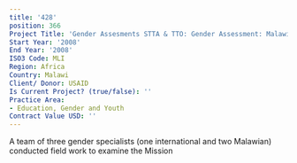 ```yaml
---
title: '428'
position: 366
Project Title: 'Gender Assesments STTA & TTO: Gender Assessment: Malawi (TDY 67)'
Start Year: '2008'
End Year: '2008'
ISO3 Code: MLI
Region: Africa
Country: Malawi
Client/ Donor: USAID
Is Current Project? (true/false): ''
Practice Area:
- Education, Gender and Youth
Contract Value USD: ''
---
```


A team of three gender specialists (one international and two Malawian) conducted field work to examine the Mission